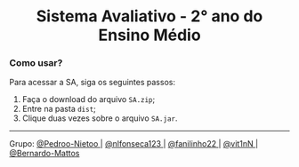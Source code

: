 <div align="center">
  <h1> Sistema Avaliativo - 2° ano do Ensino Médio </h1>
</div>

<h3> Como usar? </h3>
<p> Para acessar a SA, siga os seguintes passos:
<ol>
  <li>Faça o download do arquivo <code>SA.zip</code>;</li>
  <li>Entre na pasta <code>dist</code>;</li>
  <li>Clique duas vezes sobre o arquivo <code>SA.jar</code>.</li>
</ol>

<hr>

<p>
  Grupo:
  <a href="https://github.com/Pedroo-Nietoo">
    @Pedroo-Nietoo
  </a>
  |
  <a href="https://github.com/nlfonseca123">
    @nlfonseca123
  </a>
  |
  <a href="https://github.com/fanilinho22">
    @fanilinho22
  </a>
  |
  <a href="https://github.com/nlfonseca123">
    @vit1nN
  </a>
  |
  <a href="https://github.com/Bernardo-Mattos">
    @Bernardo-Mattos
  </a>
</p>
